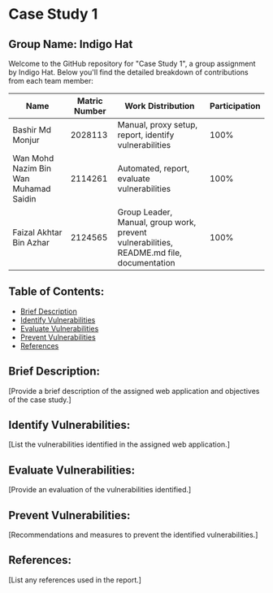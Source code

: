 # Case Study 1

## Group Name: Indigo Hat

Welcome to the GitHub repository for "Case Study 1", a group assignment by Indigo Hat. Below you'll find the detailed breakdown of contributions from each team member:

| Name                                        | Matric Number | Work Distribution                                            | Participation |
|---------------------------------------------|---------------|--------------------------------------------------------------|---------------|
| Bashir Md Monjur                            | 2028113       | Manual, proxy setup, report, identify vulnerabilities        | 100%          |
| Wan Mohd Nazim Bin Wan Muhamad Saidin       | 2114261       | Automated, report, evaluate vulnerabilities                  | 100%          |
| Faizal Akhtar Bin Azhar                     | 2124565       | Group Leader, Manual, group work, prevent vulnerabilities, README.md file, documentation | 100%          |

## Table of Contents:
- [Brief Description](#brief-description)
- [Identify Vulnerabilities](#identify-vulnerabilities)
- [Evaluate Vulnerabilities](#evaluate-vulnerabilities)
- [Prevent Vulnerabilities](#prevent-vulnerabilities)
- [References](#references)

## Brief Description:
[Provide a brief description of the assigned web application and objectives of the case study.]

## Identify Vulnerabilities:
[List the vulnerabilities identified in the assigned web application.]

## Evaluate Vulnerabilities:
[Provide an evaluation of the vulnerabilities identified.]

## Prevent Vulnerabilities:
[Recommendations and measures to prevent the identified vulnerabilities.]

## References:
[List any references used in the report.]

